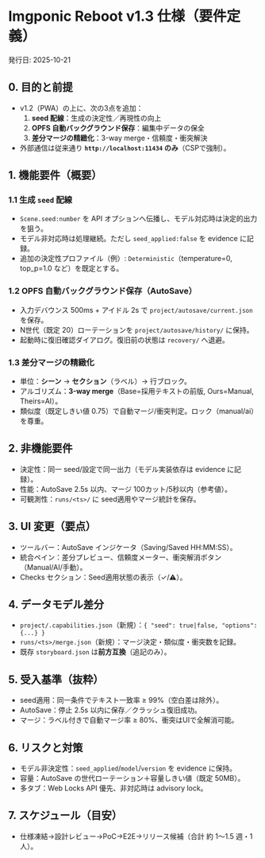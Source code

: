 # Imgponic Reboot v1.3 仕様（要件定義）
発行日: 2025-10-21

## 0. 目的と前提
- v1.2（PWA）の上に、次の3点を追加：
  1) **seed 配線**：生成の決定性／再現性の向上  
  2) **OPFS 自動バックグラウンド保存**：編集中データの保全  
  3) **差分マージの精緻化**：3-way merge・信頼度・衝突解決
- 外部通信は従来通り **`http://localhost:11434` のみ**（CSPで強制）。

## 1. 機能要件（概要）
### 1.1 生成 `seed` 配線
- `Scene.seed:number` を API オプションへ伝播し、モデル対応時は決定的出力を狙う。
- モデル非対応時は処理継続。ただし `seed_applied:false` を evidence に記録。
- 追加の決定性プロファイル（例）: `Deterministic`（temperature=0, top_p=1.0 など）を既定とする。

### 1.2 OPFS 自動バックグラウンド保存（AutoSave）
- 入力デバウンス 500ms + アイドル 2s で `project/autosave/current.json` を保存。
- N世代（既定 20）ローテーションを `project/autosave/history/` に保持。
- 起動時に復旧確認ダイアログ。復旧前の状態は `recovery/` へ退避。

### 1.3 差分マージの精緻化
- 単位：**シーン** → **セクション**（ラベル）→ 行ブロック。
- アルゴリズム：**3-way merge**（Base=採用テキストの前版, Ours=Manual, Theirs=AI）。
- 類似度（既定しきい値 0.75）で自動マージ/衝突判定。ロック（manual/ai）を尊重。

## 2. 非機能要件
- 決定性：同一 seed/設定で同一出力（モデル実装依存は evidence に記録）。
- 性能：AutoSave 2.5s 以内、マージ 100カット/5秒以内（参考値）。
- 可観測性：`runs/<ts>/` に seed適用やマージ統計を保存。

## 3. UI 変更（要点）
- ツールバー：AutoSave インジケータ（Saving/Saved HH:MM:SS）。
- 統合ペイン：差分プレビュー、信頼度メーター、衝突解消ボタン（Manual/AI/手動）。
- Checks セクション：Seed適用状態の表示（✓/⚠）。

## 4. データモデル差分
- `project/.capabilities.json`（新規）：`{ "seed": true|false, "options": {...} }`
- `runs/<ts>/merge.json`（新規）：マージ決定・類似度・衝突数を記録。
- 既存 `storyboard.json` は**前方互換**（追記のみ）。

## 5. 受入基準（抜粋）
- seed適用：同一条件でテキスト一致率 ≥ 99%（空白差は除外）。
- AutoSave：停止 2.5s 以内に保存／クラッシュ復旧成功。
- マージ：ラベル付きで自動マージ率 ≥ 80%、衝突はUIで全解消可能。

## 6. リスクと対策
- モデル非決定性：`seed_applied`/`model`/`version` を evidence に保持。
- 容量：AutoSave の世代ローテーション＋容量しきい値（既定 50MB）。
- 多タブ：Web Locks API 優先、非対応時は advisory lock。

## 7. スケジュール（目安）
- 仕様凍結→設計レビュー→PoC→E2E→リリース候補（合計 約 1〜1.5 週・1人）。
